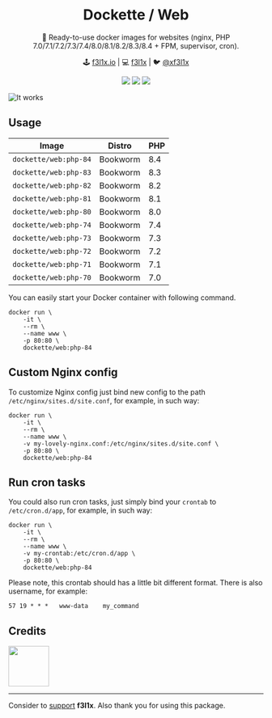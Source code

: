 <h1 align=center>Dockette / Web</h1>

<p align=center>
   🐳 Ready-to-use docker images for websites (nginx, PHP 7.0/7.1/7.2/7.3/7.4/8.0/8.1/8.2/8.3/8.4 + FPM, supervisor, cron).
</p>

<p align=center>
🕹 <a href="https://f3l1x.io">f3l1x.io</a> | 💻 <a href="https://github.com/f3l1x">f3l1x</a> | 🐦 <a href="https://twitter.com/xf3l1x">@xf3l1x</a>
</p>

<p align=center>
  <a href="https://hub.docker.com/r/dockette/web/"><img src="https://badgen.net/docker/pulls/dockette/web"></a>
  <a href="https://bit.ly/ctteg"><img src="https://badgen.net/badge/support/gitter/cyan"></a>
  <a href="https://github.com/sponsors/f3l1x"><img src="https://badgen.net/badge/sponsor/donations/F96854"></a>
</p>

![](https://github.com/dockette/web/blob/master/screenshot.png "It works")

## Usage

| Image                 | Distro   | PHP |
|-----------------------|----------|-----|
| `dockette/web:php-84` | Bookworm | 8.4 |
| `dockette/web:php-83` | Bookworm | 8.3 |
| `dockette/web:php-82` | Bookworm | 8.2 |
| `dockette/web:php-81` | Bookworm | 8.1 |
| `dockette/web:php-80` | Bookworm | 8.0 |
| `dockette/web:php-74` | Bookworm | 7.4 |
| `dockette/web:php-73` | Bookworm | 7.3 |
| `dockette/web:php-72` | Bookworm | 7.2 |
| `dockette/web:php-71` | Bookworm | 7.1 |
| `dockette/web:php-70` | Bookworm | 7.0 |

You can easily start your Docker container with following command.

```
docker run \
	-it \
	--rm \
	--name www \
	-p 80:80 \
	dockette/web:php-84
```

## Custom Nginx config

To customize Nginx config just bind new config to the path `/etc/nginx/sites.d/site.conf`, for example,
in such way:

```
docker run \
	-it \
	--rm \
	--name www \
	-v my-lovely-nginx.conf:/etc/nginx/sites.d/site.conf \
	-p 80:80 \
	dockette/web:php-84
```

## Run cron tasks

You could also run cron tasks, just simply bind your `crontab` to `/etc/cron.d/app`, for example,
in such way:

```
docker run \
	-it \
	--rm \
	--name www \
	-v my-crontab:/etc/cron.d/app \
	-p 80:80 \
	dockette/web:php-84
```

Please note, this crontab should has a little bit different format.
There is also username, for example:

```
57 19 * * *   www-data    my_command
```

## Credits

<a href="https://github.com/f3l1x">
    <img width="80" height="80" src="https://avatars2.githubusercontent.com/u/538058?v=3&s=80">
</a>

-----

Consider to [support](https://bit.ly/f3l1xsponsor) **f3l1x**. Also thank you for using this package.
